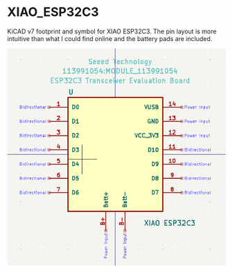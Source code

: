 # XIAO_ESP32C3

KiCAD v7 footprint and symbol for XIAO ESP32C3. The pin layout is more intuitive than what I could find online and the battery pads are included.

![symbol_ss](./ext/esp32c3_symbol.png)
